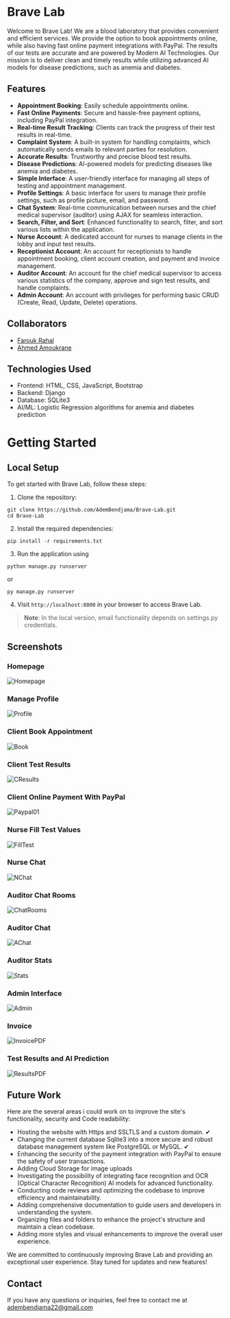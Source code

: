 # Brave Lab

Welcome to Brave Lab! We are a blood laboratory that provides convenient and efficient services. We provide the option to book appointments online, while also having fast online payment integrations with PayPal. The results of our tests are accurate and are powered by Modern AI Technologies. Our mission is to deliver clean and timely results while utilizing advanced AI models for disease predictions, such as anemia and diabetes.

## Features

- **Appointment Booking**: Easily schedule appointments online.
- **Fast Online Payments**: Secure and hassle-free payment options, including PayPal integration.
- **Real-time Result Tracking**: Clients can track the progress of their test results in real-time.
- **Complaint System**: A built-in system for handling complaints, which automatically sends emails to relevant parties for resolution.
- **Accurate Results**: Trustworthy and precise blood test results.
- **Disease Predictions**: AI-powered models for predicting diseases like anemia and diabetes.
- **Simple Interface**: A user-friendly interface for managing all steps of testing and appointment management.
- **Profile Settings**: A basic interface for users to manage their profile settings, such as profile picture, email, and password.
- **Chat System**: Real-time communication between nurses and the chief medical supervisor (auditor) using AJAX for seamless interaction.
- **Search, Filter, and Sort**: Enhanced functionality to search, filter, and sort various lists within the application.
- **Nurse Account**: A dedicated account for nurses to manage clients in the lobby and input test results.
- **Receptionist Account**: An account for receptionists to handle appointment booking, client account creation, and payment and invoice management.
- **Auditor Account**: An account for the chief medical supervisor to access various statistics of the company, approve and sign test results, and handle complaints.
- **Admin Account**: An account with privileges for performing basic CRUD (Create, Read, Update, Delete) operations.

## Collaborators

- [Farouk Rahal](https://github.com/FaroukRahal)
- [Ahmed Amoukrane](https://github.com/zMARTVAL)

## Technologies Used

- Frontend: HTML, CSS, JavaScript, Bootstrap
- Backend: Django
- Database: SQLite3
- AI/ML: Logistic Regression algorithms for anemia and diabetes prediction

# Getting Started

## **Local Setup**
To get started with Brave Lab, follow these steps:
1. Clone the repository:
```
git clone https://github.com/AdemBendjama/Brave-Lab.git
cd Brave-Lab
```
2. Install the required dependencies: 
```
pip install -r requirements.txt
```
3. Run the application using 
```
python manage.py runserver 
```
or
```
py manage.py runserver
```
4. Visit `http://localhost:8000` in your browser to access Brave Lab.

> **Note**: In the local version, email functionality depends on settings.py credentials.

## Screenshots

### Homepage

![Homepage](https://github.com/AdemBendjama/Brave-Lab/assets/93732841/e5d727dd-29fe-40a2-805c-f4246873466a)

### Manage Profile

![Profile](https://github.com/AdemBendjama/Brave-Lab/assets/93732841/48dd309e-1689-41a7-91db-9465801328bf)

### Client Book Appointment

![Book](https://github.com/AdemBendjama/Brave-Lab/assets/93732841/e65048ed-f514-43ca-a6d7-81f2da787b17)

### Client Test Results

![CResults](https://github.com/AdemBendjama/Brave-Lab/assets/93732841/77d36fef-352f-414d-9571-2ed6b150e01e)

### Client Online Payment With PayPal

![Paypal01](https://github.com/AdemBendjama/Brave-Lab/assets/93732841/0353e6d0-b8fe-4171-8ef9-ec708a7fb4b7)

### Nurse Fill Test Values

![FillTest](https://github.com/AdemBendjama/Brave-Lab/assets/93732841/0825bc41-d77c-4c11-b610-089319d7b29b)

### Nurse Chat

![NChat](https://github.com/AdemBendjama/Brave-Lab/assets/93732841/15f6dc58-acef-4587-ac14-eff5cf6a9e44)

###  Auditor Chat Rooms

![ChatRooms](https://github.com/AdemBendjama/Brave-Lab/assets/93732841/c6934054-a6d0-498b-a458-4be6bccbcb26)

###  Auditor Chat

![AChat](https://github.com/AdemBendjama/Brave-Lab/assets/93732841/8430b544-ecae-4889-b39d-eb8786718686)

### Auditor Stats

![Stats](https://github.com/AdemBendjama/Brave-Lab/assets/93732841/02507b00-6466-4443-89f4-95757e205b9c)

### Admin Interface

![Admin](https://github.com/AdemBendjama/Brave-Lab/assets/93732841/43107cee-69f6-47cb-9d38-727405b35a10)

### Invoice

![InvoicePDF](https://github.com/AdemBendjama/Brave-Lab/assets/93732841/2c0b6f10-e0dc-4337-bb98-d42f4ef95b58)

### Test Results and AI Prediction

![ResultsPDF](https://github.com/AdemBendjama/Brave-Lab/assets/93732841/c119f76f-a1c9-488f-9464-83492ec1914c)

## Future Work

Here are the several areas i could work on to improve the site's functionality, security and Code readability:

- Hosting the website with Https and SSLTLS and a custom domain. &#x2714;
- Changing the current database Sqlite3 into a more secure and robust database management system like PostgreSQL or MySQL. &#x2714;
- Enhancing the security of the payment integration with PayPal to ensure the safety of user transactions.
- Adding Cloud Storage for image uploads
- Investigating the possibility of integrating face recognition and OCR (Optical Character Recognition) AI models for advanced functionality.
- Conducting code reviews and optimizing the codebase to improve efficiency and maintainability.
- Adding comprehensive documentation to guide users and developers in understanding the system.
- Organizing files and folders to enhance the project's structure and maintain a clean codebase.
- Adding more styles and visual enhancements to improve the overall user experience.

We are committed to continuously improving Brave Lab and providing an exceptional user experience. Stay tuned for updates and new features!

## Contact

If you have any questions or inquiries, feel free to contact me at adembendjama22@gmail.com
